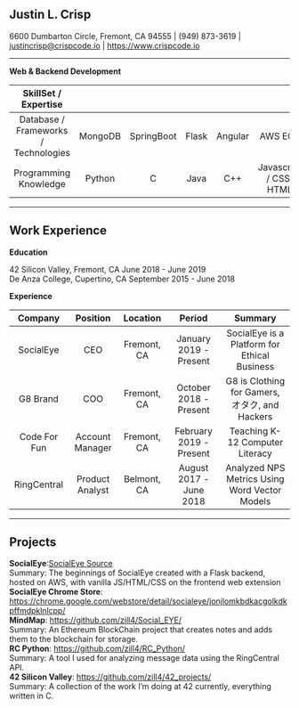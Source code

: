 ## Justin L. Crisp
6600 Dumbarton Circle, Fremont, CA 94555 |   (949) 873-3619   |   justincrisp@crispcode.io   |   https://www.crispcode.io <br/>
________________


**Web & Backend Development**

| SkillSet / Expertise      |            |   |   |  | |
|:-------------:|:-------------:|:-----:|:-----:|:-----:|:-----:|
|Database / Frameworks / Technologies| MongoDB| SpringBoot | Flask |Angular |AWS EC2 |
|Programming Knowledge|Python|C |Java|C++|Javascript / CSS/ HTML|
________________

## Work Experience

**Education**

42 Silicon Valley, Fremont, CA         June 2018  - June 2019 <br/>
De Anza College, Cupertino, CA September 2015 - June 2018 <br/>

**Experience**

| Company | Position | Location | Period | Summary |
|:-------------:|:-------------:|:-----:|:-----:|:-----:|
|SocialEye | CEO | Fremont, CA | January 2019 - Present | SocialEye is a Platform for Ethical Business |
|G8 Brand| COO | Fremont, CA | October 2018 - Present | G8 is Clothing for Gamers, オタク, and Hackers |
|Code For Fun | Account Manager| Fremont, CA | February 2019 - Present | Teaching K-12 Computer Literacy |
|RingCentral | Product Analyst | Belmont, CA | August 2017 - June 2018 | Analyzed NPS Metrics Using Word Vector Models |

________________

## Projects

**SocialEye**:[SocialEye Source](https://github.com/zill4/SocialEye/)<br/>
Summary: The beginnings of SocialEye created with a Flask backend, hosted on AWS, with vanilla JS/HTML/CSS on the frontend web extension<br/>
**SocialEye Chrome Store**: https://chrome.google.com/webstore/detail/socialeye/jonjlomkbdkacgolkdkpffmdpklnlcpp/ <br/>
**MindMap**: https://github.com/zill4/Social_EYE/<br/>
Summary: An Ethereum BlockChain project that creates notes and adds them to the blockchain for storage.<br/>
**RC Python**: https://github.com/zill4/RC_Python/<br/>
Summary: A tool I used for analyzing message data using the RingCentral API.<br/>
**42 Silicon Valley**: https://github.com/zill4/42_projects/<br/>
Summary: A collection of the work I’m doing at 42 currently, everything written in C.<br/>
